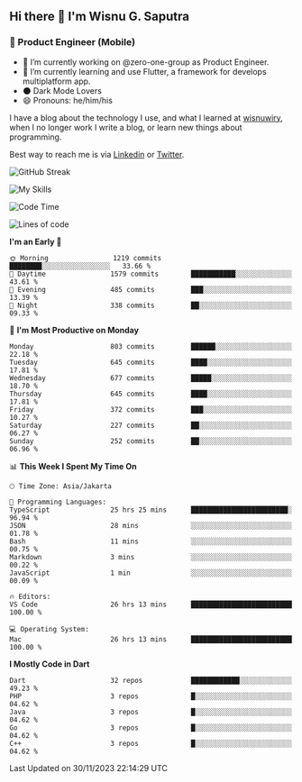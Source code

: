 ## Hi there 👋 I'm Wisnu G. Saputra

### :mobile_phone_off: Product Engineer (Mobile)

- 🔭 I’m currently working on @zero-one-group as Product Engineer.
- 🌱 I’m currently learning and use Flutter, a framework for develops multiplatform app.
- 🌑 Dark Mode Lovers
- 😄 Pronouns: he/him/his

I have a blog about the technology I use, and what I learned at [wisnuwiry](https://wisnuwiry.space/), when I no longer work I write a blog, or learn new things about programming.

Best way to reach me is via [Linkedin](https://www.linkedin.com/in/wisnu-saputra/) or [Twitter](https://twitter.com/wisnuwiry).

![GitHub Streak](https://streak-stats.demolab.com?user=wisnuwiry&theme=dark&hide_border=true)

![My Skills](https://skillicons.dev/icons?i=dart,flutter,kotlin,swift,go,js,css,neovim,git,linux&perline=5)

<!--START_SECTION:waka-->
![Code Time](http://img.shields.io/badge/Code%20Time-866%20hrs%2028%20mins-blue)

![Lines of code](https://img.shields.io/badge/From%20Hello%20World%20I%27ve%20Written-4.6%20million%20lines%20of%20code-blue)

**I'm an Early 🐤** 

```text
🌞 Morning                1219 commits        ████████░░░░░░░░░░░░░░░░░   33.66 % 
🌆 Daytime                1579 commits        ███████████░░░░░░░░░░░░░░   43.61 % 
🌃 Evening                485 commits         ███░░░░░░░░░░░░░░░░░░░░░░   13.39 % 
🌙 Night                  338 commits         ██░░░░░░░░░░░░░░░░░░░░░░░   09.33 % 
```
📅 **I'm Most Productive on Monday** 

```text
Monday                   803 commits         ██████░░░░░░░░░░░░░░░░░░░   22.18 % 
Tuesday                  645 commits         ████░░░░░░░░░░░░░░░░░░░░░   17.81 % 
Wednesday                677 commits         █████░░░░░░░░░░░░░░░░░░░░   18.70 % 
Thursday                 645 commits         ████░░░░░░░░░░░░░░░░░░░░░   17.81 % 
Friday                   372 commits         ███░░░░░░░░░░░░░░░░░░░░░░   10.27 % 
Saturday                 227 commits         ██░░░░░░░░░░░░░░░░░░░░░░░   06.27 % 
Sunday                   252 commits         ██░░░░░░░░░░░░░░░░░░░░░░░   06.96 % 
```


📊 **This Week I Spent My Time On** 

```text
🕑︎ Time Zone: Asia/Jakarta

💬 Programming Languages: 
TypeScript               25 hrs 25 mins      ████████████████████████░   96.94 % 
JSON                     28 mins             ░░░░░░░░░░░░░░░░░░░░░░░░░   01.78 % 
Bash                     11 mins             ░░░░░░░░░░░░░░░░░░░░░░░░░   00.75 % 
Markdown                 3 mins              ░░░░░░░░░░░░░░░░░░░░░░░░░   00.22 % 
JavaScript               1 min               ░░░░░░░░░░░░░░░░░░░░░░░░░   00.09 % 

🔥 Editors: 
VS Code                  26 hrs 13 mins      █████████████████████████   100.00 % 

💻 Operating System: 
Mac                      26 hrs 13 mins      █████████████████████████   100.00 % 
```

**I Mostly Code in Dart** 

```text
Dart                     32 repos            ████████████░░░░░░░░░░░░░   49.23 % 
PHP                      3 repos             █░░░░░░░░░░░░░░░░░░░░░░░░   04.62 % 
Java                     3 repos             █░░░░░░░░░░░░░░░░░░░░░░░░   04.62 % 
Go                       3 repos             █░░░░░░░░░░░░░░░░░░░░░░░░   04.62 % 
C++                      3 repos             █░░░░░░░░░░░░░░░░░░░░░░░░   04.62 % 
```




 Last Updated on 30/11/2023 22:14:29 UTC
<!--END_SECTION:waka-->

